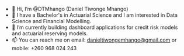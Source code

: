 - 👋 Hi, I’m @DTMhango (Daniel Tiwonge Mhango)
- 👀 I have a Bachelor's in Actuarial Science and I am interested in Data Science and Financial Modelling.
- 🌱 I’m currently building dashboard applications for credit risk models and actuarial reserving models. 
- 📫 You can reach me on email: danieltiwongemhango@gmail.com or mobile: +260 968 024 243

<!---
DTMhango/DTMhango is a ✨ special ✨ repository because its `README.md` (this file) appears on your GitHub profile.
You can click the Preview link to take a look at your changes.
--->
